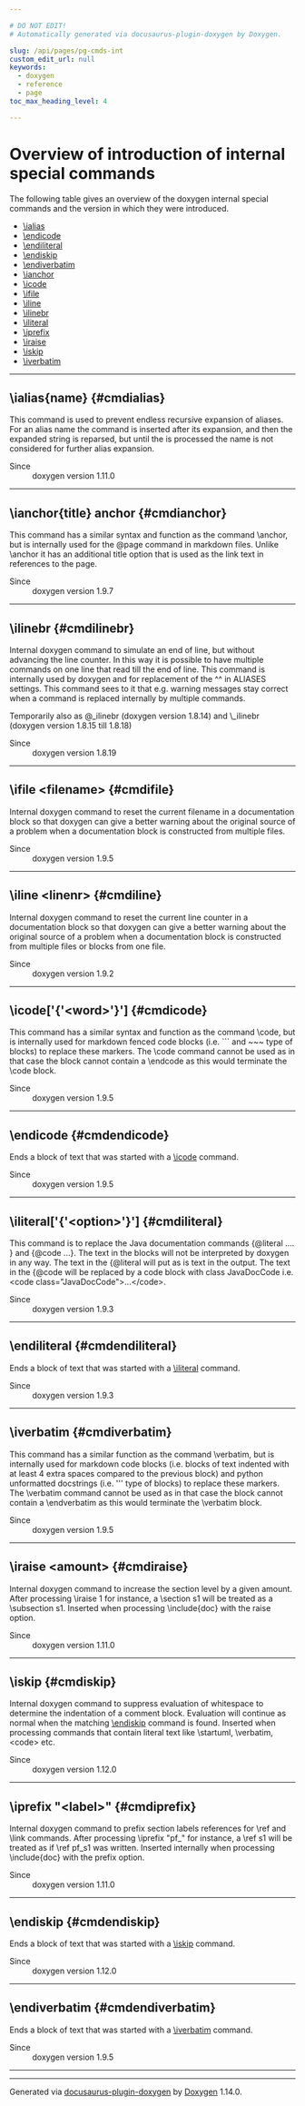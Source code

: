 ```yaml
---

# DO NOT EDIT!
# Automatically generated via docusaurus-plugin-doxygen by Doxygen.

slug: /api/pages/pg-cmds-int
custom_edit_url: null
keywords:
  - doxygen
  - reference
  - page
toc_max_heading_level: 4

---
```


<div class="doxyPage">

# Overview of introduction of internal special commands




The following table gives an overview of the doxygen internal special commands and the version in which they were introduced.


<ul class="doxyTocList">
<li><a class="doxyTocListItem" href="#cmdialias">\ialias</a></li>
<li><a class="doxyTocListItem" href="#cmdendicode">\endicode</a></li>
<li><a class="doxyTocListItem" href="#cmdendiliteral">\endiliteral</a></li>
<li><a class="doxyTocListItem" href="#cmdendiskip">\endiskip</a></li>
<li><a class="doxyTocListItem" href="#cmdendiverbatim">\endiverbatim</a></li>
<li><a class="doxyTocListItem" href="#cmdianchor">\ianchor</a></li>
<li><a class="doxyTocListItem" href="#cmdicode">\icode</a></li>
<li><a class="doxyTocListItem" href="#cmdifile">\ifile</a></li>
<li><a class="doxyTocListItem" href="#cmdiline">\iline</a></li>
<li><a class="doxyTocListItem" href="#cmdilinebr">\ilinebr</a></li>
<li><a class="doxyTocListItem" href="#cmdiliteral">\iliteral</a></li>
<li><a class="doxyTocListItem" href="#cmdiprefix">\iprefix</a></li>
<li><a class="doxyTocListItem" href="#cmdiraise">\iraise</a></li>
<li><a class="doxyTocListItem" href="#cmdiskip">\iskip</a></li>
<li><a class="doxyTocListItem" href="#cmdiverbatim">\iverbatim</a></li>
</ul>

<hr/>


## \\ialias{name} {#cmdialias}


This command is used to prevent endless recursive expansion of aliases. For an alias <span class="doxyComputerOutput">name</span> the command <span class="doxyComputerOutput"> is inserted after its expansion, and then the expanded string is reparsed, but until the </span> is processed the <span class="doxyComputerOutput">name</span> is not considered for further alias expansion.

<dl class="doxySectionUser">
<dt>Since</dt>
<dd>doxygen version 1.11.0</dd>
</dl>


<hr/>


## \\ianchor{title} anchor {#cmdianchor}


This command has a similar syntax and function as the command <span class="doxyComputerOutput">\\anchor</span>, but is internally used for the <span class="doxyComputerOutput">@page</span> command in markdown files. Unlike <span class="doxyComputerOutput">\\anchor</span> it has an additional <span class="doxyComputerOutput">title</span> option that is used as the link text in references to the page.

<dl class="doxySectionUser">
<dt>Since</dt>
<dd>doxygen version 1.9.7</dd>
</dl>


<hr/>


## \\ilinebr {#cmdilinebr}


Internal doxygen command to simulate an end of line, but without advancing the line counter. In this way it is possible to have multiple commands on one line that read till the end of line. This command is internally used by doxygen and for replacement of the <span class="doxyComputerOutput">^^</span> in <span class="doxyComputerOutput">ALIASES</span> settings. This command sees to it that e.g. warning messages stay correct when a command is replaced internally by multiple commands.

Temporarily also as <span class="doxyComputerOutput">@\_ilinebr</span> (doxygen version 1.8.14) and <span class="doxyComputerOutput">\\\_ilinebr</span> (doxygen version 1.8.15 till 1.8.18)

<dl class="doxySectionUser">
<dt>Since</dt>
<dd>doxygen version 1.8.19</dd>
</dl>


<hr/>


## \\ifile &lt;filename&gt; {#cmdifile}


Internal doxygen command to reset the current filename in a documentation block so that doxygen can give a better warning about the original source of a problem when a documentation block is constructed from multiple files.

<dl class="doxySectionUser">
<dt>Since</dt>
<dd>doxygen version 1.9.5</dd>
</dl>


<hr/>


## \\iline &lt;linenr&gt; {#cmdiline}


Internal doxygen command to reset the current line counter in a documentation block so that doxygen can give a better warning about the original source of a problem when a documentation block is constructed from multiple files or blocks from one file.

<dl class="doxySectionUser">
<dt>Since</dt>
<dd>doxygen version 1.9.2</dd>
</dl>


<hr/>


## \\icode\['{'&lt;word&gt;'}'\] {#cmdicode}


This command has a similar syntax and function as the command <span class="doxyComputerOutput">\\code</span>, but is internally used for markdown fenced code blocks (i.e. <span class="doxyComputerOutput">```</span> and <span class="doxyComputerOutput">\~\~\~</span> type of blocks) to replace these markers. The <span class="doxyComputerOutput">\\code</span> command cannot be used as in that case the block cannot contain a <span class="doxyComputerOutput">\\endcode</span> as this would terminate the <span class="doxyComputerOutput">\\code</span> block.

<dl class="doxySectionUser">
<dt>Since</dt>
<dd>doxygen version 1.9.5</dd>
</dl>


<hr/>


## \\endicode {#cmdendicode}


Ends a block of text that was started with a <a href="#cmdicode">\\icode</a> command.

<dl class="doxySectionUser">
<dt>Since</dt>
<dd>doxygen version 1.9.5</dd>
</dl>


<hr/>


## \\iliteral\['{'&lt;option&gt;'}'\] {#cmdiliteral}


This command is to replace the Java documentation commands <span class="doxyComputerOutput">{@literal .... }</span> and <span class="doxyComputerOutput">{@code ...}</span>. The text in the blocks will not be interpreted by doxygen in any way. The text in the <span class="doxyComputerOutput">{@literal</span> will put as is text in the output. The text in the <span class="doxyComputerOutput">{@code</span> will be replaced by a code block with class <span class="doxyComputerOutput">JavaDocCode</span> i.e. <span class="doxyComputerOutput">&lt;code class="JavaDocCode"&gt;...&lt;/code&gt;</span>.

<dl class="doxySectionUser">
<dt>Since</dt>
<dd>doxygen version 1.9.3</dd>
</dl>


<hr/>


## \\endiliteral {#cmdendiliteral}


Ends a block of text that was started with a <a href="#cmdiliteral">\\iliteral</a> command.

<dl class="doxySectionUser">
<dt>Since</dt>
<dd>doxygen version 1.9.3</dd>
</dl>


<hr/>


## \\iverbatim {#cmdiverbatim}


This command has a similar function as the command <span class="doxyComputerOutput">\\verbatim</span>, but is internally used for markdown code blocks (i.e. blocks of text indented with at least 4 extra spaces compared to the previous block) and python unformatted docstrings (i.e. <span class="doxyComputerOutput">'''</span> type of blocks) to replace these markers. The <span class="doxyComputerOutput">\\verbatim</span> command cannot be used as in that case the block cannot contain a <span class="doxyComputerOutput">\\endverbatim</span> as this would terminate the <span class="doxyComputerOutput">\\verbatim</span> block.

<dl class="doxySectionUser">
<dt>Since</dt>
<dd>doxygen version 1.9.5</dd>
</dl>


<hr/>


## \\iraise &lt;amount&gt; {#cmdiraise}


Internal doxygen command to increase the section level by a given <span class="doxyComputerOutput">amount</span>. After processing <span class="doxyComputerOutput">\\iraise 1</span> for instance, a <span class="doxyComputerOutput">\\section s1</span> will be treated as a <span class="doxyComputerOutput">\\subsection s1</span>. Inserted when processing <span class="doxyComputerOutput">\\include{doc}</span> with the <span class="doxyComputerOutput">raise</span> option.

<dl class="doxySectionUser">
<dt>Since</dt>
<dd>doxygen version 1.11.0</dd>
</dl>


<hr/>


## \\iskip {#cmdiskip}


Internal doxygen command to suppress evaluation of whitespace to determine the indentation of a comment block. Evaluation will continue as normal when the matching <a href="#cmdendiskip">\\endiskip</a> command is found. Inserted when processing commands that contain literal text like <span class="doxyComputerOutput">\\startuml</span>, <span class="doxyComputerOutput">\\verbatim</span>, <span class="doxyComputerOutput">&lt;code&gt;</span> etc.

<dl class="doxySectionUser">
<dt>Since</dt>
<dd>doxygen version 1.12.0</dd>
</dl>


<hr/>


## \\iprefix "&lt;label&gt;" {#cmdiprefix}


Internal doxygen command to prefix section labels references for <span class="doxyComputerOutput">\\ref</span> and <span class="doxyComputerOutput">\\link</span> commands. After processing <span class="doxyComputerOutput">\\iprefix "pf\_"</span> for instance, a <span class="doxyComputerOutput">\\ref s1</span> will be treated as if <span class="doxyComputerOutput">\\ref pf\_s1</span> was written. Inserted internally when processing <span class="doxyComputerOutput">\\include{doc}</span> with the <span class="doxyComputerOutput">prefix</span> option.

<dl class="doxySectionUser">
<dt>Since</dt>
<dd>doxygen version 1.11.0</dd>
</dl>


<hr/>


## \\endiskip {#cmdendiskip}


Ends a block of text that was started with a <a href="#cmdiskip">\\iskip</a> command.

<dl class="doxySectionUser">
<dt>Since</dt>
<dd>doxygen version 1.12.0</dd>
</dl>


<hr/>


## \\endiverbatim {#cmdendiverbatim}


Ends a block of text that was started with a <a href="#cmdiverbatim">\\iverbatim</a> command.

<dl class="doxySectionUser">
<dt>Since</dt>
<dd>doxygen version 1.9.5</dd>
</dl>


<hr/>


<hr/>

<p class="doxyGeneratedBy">Generated via <a href="https://github.com/xpack/docusaurus-plugin-doxygen">docusaurus-plugin-doxygen</a> by <a href="https://www.doxygen.nl">Doxygen</a> 1.14.0.</p>

</div>
